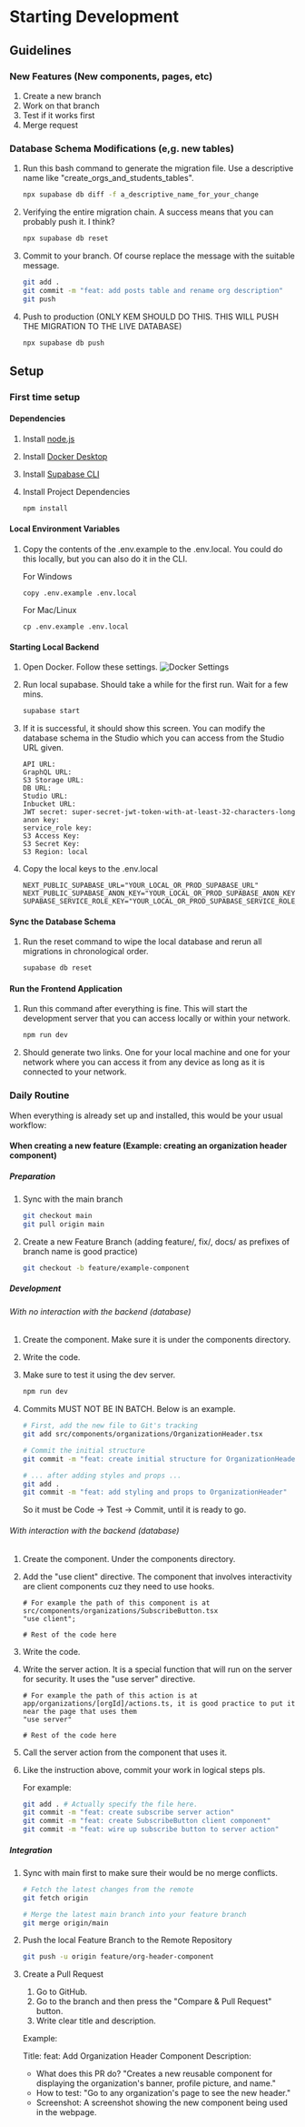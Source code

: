 # Starting Development

## Guidelines

### New Features (New components, pages, etc)

1. Create a new branch
2. Work on that branch
3. Test if it works first
4. Merge request

### Database Schema Modifications (e,g. new tables)

1. Run this bash command to generate the migration file. Use a descriptive name like "create_orgs_and_students_tables".

    ```bash
    npx supabase db diff -f a_descriptive_name_for_your_change
    ```

2. Verifying the entire migration chain. A success means that you can probably push it. I think?

    ```bash
    npx supabase db reset
    ```

3. Commit to your branch. Of course replace the message with the suitable message.

    ```bash
    git add .
    git commit -m "feat: add posts table and rename org description"
    git push
    ```

4. Push to production (ONLY KEM SHOULD DO THIS. THIS WILL PUSH THE MIGRATION TO THE LIVE DATABASE)

    ```bash
    npx supabase db push
    ```

## Setup

### First time setup

#### Dependencies

1. Install [node.js](https://nodejs.org/en)
2. Install [Docker Desktop](https://www.docker.com/products/docker-desktop/)
3. Install [Supabase CLI](https://supabase.com/docs/guides/local-development/cli/getting-started?queryGroups=platform&platform=windows&queryGroups=access-method&access-method=studio)
4. Install Project Dependencies

    ```bash
    npm install
    ```

#### Local Environment Variables

1. Copy the contents of the .env.example to the .env.local. You could do this locally, but you can also do it in the CLI.

    For Windows

    ```Windows bash
    copy .env.example .env.local
    ```

    For Mac/Linux

    ```Mac/Linux bash
    cp .env.example .env.local
    ```

#### Starting Local Backend

1. Open Docker. Follow these settings.
   ![Docker Settings](./docs/images/docker.settings.png)
2. Run local supabase. Should take a while for the first run. Wait for a few mins.

    ```bash
    supabase start
    ```

3. If it is successful, it should show this screen. You can modify the database schema in the Studio which you can access from the Studio URL given.

    ```Output
    API URL: 
    GraphQL URL: 
    S3 Storage URL: 
    DB URL: 
    Studio URL: 
    Inbucket URL: 
    JWT secret: super-secret-jwt-token-with-at-least-32-characters-long
    anon key: 
    service_role key: 
    S3 Access Key:
    S3 Secret Key:
    S3 Region: local
    ```

4. Copy the local keys to the .env.local

    ```.env.local
    NEXT_PUBLIC_SUPABASE_URL="YOUR_LOCAL_OR_PROD_SUPABASE_URL"
    NEXT_PUBLIC_SUPABASE_ANON_KEY="YOUR_LOCAL_OR_PROD_SUPABASE_ANON_KEY"
    SUPABASE_SERVICE_ROLE_KEY="YOUR_LOCAL_OR_PROD_SUPABASE_SERVICE_ROLE_KEY"
    ```

#### Sync the Database Schema

1. Run the reset command to wipe the local database and rerun all migrations in chronological order.

    ```bash
    supabase db reset
    ```

#### Run the Frontend Application

1. Run this command after everything is fine. This will start the development server that you can access locally or within your network.

    ```bash
    npm run dev
    ```

2. Should generate two links. One for your local machine and one for your network where you can access it from any device as long as it is connected to your network.

### Daily Routine

When everything is already set up and installed, this would be your usual workflow:

#### When creating a new feature (Example: creating an organization header component)

##### Preparation

1. Sync with the main branch

   ```bash
   git checkout main
   git pull origin main
   ```

2. Create a new Feature Branch (adding feature/, fix/, docs/ as prefixes of branch name is good practice)

    ```bash
    git checkout -b feature/example-component
    ```

##### Development

###### With no interaction with the backend (database)

1. Create the component. Make sure it is under the components directory.
2. Write the code.
3. Make sure to test it using the dev server.

    ```bash
    npm run dev
    ```

4. Commits MUST NOT BE IN BATCH. Below is an example.

    ```bash
    # First, add the new file to Git's tracking
    git add src/components/organizations/OrganizationHeader.tsx

    # Commit the initial structure
    git commit -m "feat: create initial structure for OrganizationHeader component"

    # ... after adding styles and props ...
    git add .
    git commit -m "feat: add styling and props to OrganizationHeader"
    ```

    So it must be Code -> Test -> Commit, until it is ready to go.

###### With interaction with the backend (database)

1. Create the component. Under the components directory.
2. Add the "use client" directive. The component that involves interactivity are client components cuz they need to use hooks.

    ```tsx
    # For example the path of this component is at  src/components/organizations/SubscribeButton.tsx
    "use client";

    # Rest of the code here
    ```

3. Write the code.
4. Write the server action. It is a special function that will run on the server for security. It uses the "use server" directive.

    ```tsx
    # For example the path of this action is at  app/organizations/[orgId]/actions.ts, it is good practice to put it near the page that uses them
    "use server"

    # Rest of the code here
    ```

5. Call the server action from the component that uses it.
6. Like the instruction above, commit your work in logical steps pls.

    For example:

    ```bash
    git add . # Actually specify the file here.
    git commit -m "feat: create subscribe server action"
    git commit -m "feat: create SubscribeButton client component"
    git commit -m "feat: wire up subscribe button to server action"
    ```

##### Integration

1. Sync with main first to make sure their would be no merge conflicts.

    ```bash
    # Fetch the latest changes from the remote
    git fetch origin

    # Merge the latest main branch into your feature branch
    git merge origin/main
    ```

2. Push the local Feature Branch to the Remote Repository

   ```bash
   git push -u origin feature/org-header-component
   ```

3. Create a Pull Request
   1. Go to GitHub.
   2. Go to the branch and then press the "Compare & Pull Request" button.
   3. Write clear title and description.

   Example:

   Title: feat: Add Organization Header Component
   Description:
   - What does this PR do? "Creates a new reusable component for displaying the organization's banner, profile picture, and name."
   - How to test: "Go to any organization's page to see the new header."
   - Screenshot: A screenshot showing the new component being used in the webpage.
